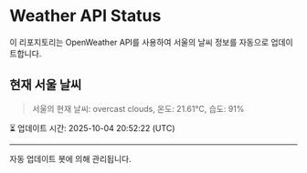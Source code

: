 
# Weather API Status

이 리포지토리는 OpenWeather API를 사용하여 서울의 날씨 정보를 자동으로 업데이트합니다.

## 현재 서울 날씨
> 서울의 현재 날씨: overcast clouds, 온도: 21.61°C, 습도: 91%

⏳ 업데이트 시간: 2025-10-04 20:52:22 (UTC)

---
자동 업데이트 봇에 의해 관리됩니다.
